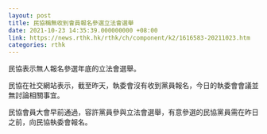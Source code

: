 ```yaml
---
layout: post
title: 民協稱無收到會員報名參選立法會選舉
date: 2021-10-23 14:35:39.000000000 +08:00
link: https://news.rthk.hk/rthk/ch/component/k2/1616583-20211023.htm
categories: rthk
---
```


民協表示無人報名參選年底的立法會選舉。

民協在社交網站表示，截至昨天，執委會沒有收到黨員報名，今日的執委會會議並無討論相關事宜。

民協會員大會早前通過，容許黨員參與立法會選舉，有意參選的民協黨員需在昨日之前，向民協執委會報名。
